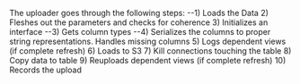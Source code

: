 The uploader goes through the following steps:
--1) Loads the Data
2) Fleshes out the parameters and checks for coherence
3) Initializes an interface
--3) Gets column types
--4) Serializes the columns to proper string representations. Handles missing columns
5) Logs dependent views (if complete refresh)
6) Loads to S3
7) Kill connections touching the table
8) Copy data to table
9) Reuploads dependent views (if complete refresh)
10) Records the upload
